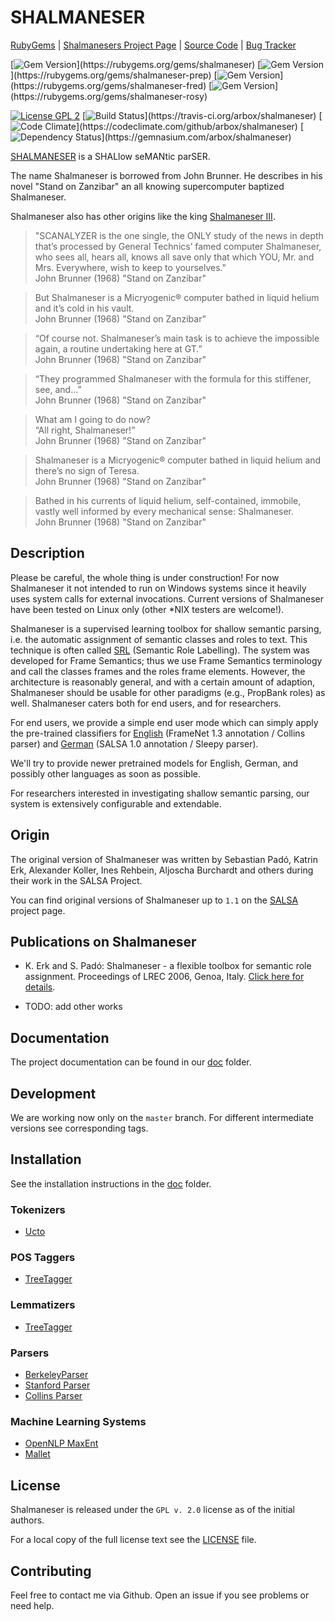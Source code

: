 # SHALMANESER

[RubyGems](http://rubygems.org/gems/shalmaneser) |
[Shalmanesers Project Page](http://bu.chsta.be/projects/shalmaneser/) |
[Source Code](https://github.com/arbox/shalmaneser) |
[Bug Tracker](https://github.com/arbox/shalmaneser/issues)


[![Gem Version](https://img.shields.io/gem/v/shalmaneser.svg")](https://rubygems.org/gems/shalmaneser)
[![Gem Version](https://img.shields.io/gem/v/frprep.svg")](https://rubygems.org/gems/shalmaneser-prep)
[![Gem Version](https://img.shields.io/gem/v/fred.svg")](https://rubygems.org/gems/shalmaneser-fred)
[![Gem Version](https://img.shields.io/gem/v/rosy.svg")](https://rubygems.org/gems/shalmaneser-rosy)


[![License GPL 2](http://img.shields.io/badge/License-GPL%202-green.svg)](http://www.gnu.org/licenses/gpl-2.0.txt)
[![Build Status](https://img.shields.io/travis/arbox/shalmaneser.svg?branch=1.2")](https://travis-ci.org/arbox/shalmaneser)
[![Code Climate](https://img.shields.io/codeclimate/github/arbox/shalmaneser.svg")](https://codeclimate.com/github/arbox/shalmaneser)
[![Dependency Status](https://img.shields.io/gemnasium/arbox/shalmaneser.svg")](https://gemnasium.com/arbox/shalmaneser)

[SHALMANESER](http://www.coli.uni-saarland.de/projects/salsa/shal/) is a SHALlow seMANtic parSER.

The name Shalmaneser is borrowed from John Brunner. He describes in his novel
"Stand on Zanzibar" an all knowing supercomputer baptized Shalmaneser.

Shalmaneser also has other origins like the king [Shalmaneser III](https://en.wikipedia.org/wiki/Shalmaneser_III).

> "SCANALYZER is the one single, the ONLY study of the news in depth
> that’s processed by General Technics’ famed computer Shalmaneser,
> who sees all, hears all, knows all save only that which YOU, Mr. and Mrs.
> Everywhere, wish to keep to yourselves." <br/>
> John Brunner (1968) "Stand on Zanzibar"

> But Shalmaneser is a Micryogenic® computer bathed in liquid helium and it’s cold in his vault. <br/>
> John Brunner (1968) "Stand on Zanzibar"

> “Of course not. Shalmaneser’s main task is to achieve the impossible again, a routine undertaking here at GT.” <br/>
> John Brunner (1968) "Stand on Zanzibar"

> “They programmed Shalmaneser with the formula for this stiffener, see, and…” <br/>
> John Brunner (1968) "Stand on Zanzibar"

> What am I going to do now? <br/>
> “All right, Shalmaneser!” <br/>
> John Brunner (1968) "Stand on Zanzibar"

> Shalmaneser is a Micryogenic® computer bathed in liquid helium and there’s no sign of Teresa. <br/>
> John Brunner (1968) "Stand on Zanzibar"

> Bathed in his currents of liquid helium, self-contained, immobile, vastly well informed by every mechanical sense: Shalmaneser. <br/>
> John Brunner (1968) "Stand on Zanzibar"

## Description

Please be careful, the whole thing is under construction! For now Shalmaneser it not intended to run on Windows systems since it heavily uses system calls for external invocations.
Current versions of Shalmaneser have been tested on Linux only (other *NIX testers are welcome!).

Shalmaneser is a supervised learning toolbox for shallow semantic parsing, i.e. the automatic assignment of semantic classes and roles to text. This technique is often called [SRL](https://en.wikipedia.org/wiki/Semantic_role_labeling) (Semantic Role Labelling). The system was developed for Frame Semantics; thus we use Frame Semantics terminology and call the classes frames and the roles frame elements. However, the architecture is reasonably general, and with a certain amount of adaption, Shalmaneser should be usable for other paradigms (e.g., PropBank roles) as well. Shalmaneser caters both for end users, and for researchers.

For end users, we provide a simple end user mode which can simply apply the pre-trained classifiers
for [English](http://www.coli.uni-saarland.de/projects/salsa/shal/index.php?nav=download) (FrameNet 1.3 annotation / Collins parser)
and [German](http://www.coli.uni-saarland.de/projects/salsa/shal/index.php?nav=download) (SALSA 1.0 annotation / Sleepy parser).

We'll try to provide newer pretrained models for English, German, and possibly other languages as soon as possible.

For researchers interested in investigating shallow semantic parsing, our system is extensively configurable and extendable.

## Origin

The original version of Shalmaneser was written by Sebastian Padó, Katrin Erk, Alexander Koller, Ines Rehbein, Aljoscha Burchardt and others during their work in the SALSA Project.

You can find original versions of Shalmaneser up to ``1.1`` on the [SALSA](http://www.coli.uni-saarland.de/projects/salsa/shal/) project page.

## Publications on Shalmaneser

- K. Erk and S. Padó: Shalmaneser - a flexible toolbox for semantic role assignment. Proceedings of LREC 2006, Genoa, Italy. [Click here for details](http://www.nlpado.de/~sebastian/pub/papers/lrec06_erk.pdf).

- TODO: add other works

## Documentation

The project documentation can be found in our [doc](https://github.com/arbox/shalmaneser/blob/master/doc/index.md) folder.

## Development

We are working now only on the `master` branch. For different intermediate versions see corresponding tags.

## Installation

See the installation instructions in the [doc](https://github.com/arbox/shalmaneser/blob/master/doc/index.md#installation) folder.

### Tokenizers

- [Ucto](http://ilk.uvt.nl/ucto/)

### POS Taggers

- [TreeTagger](http://www.cis.uni-muenchen.de/~schmid/tools/TreeTagger/)

### Lemmatizers

- [TreeTagger](http://www.cis.uni-muenchen.de/~schmid/tools/TreeTagger/)

### Parsers

- [BerkeleyParser](https://github.com/slavpetrov/berkeleyparser)
- [Stanford Parser](http://nlp.stanford.edu/software/lex-parser.shtml)
- [Collins Parser](http://www.cs.columbia.edu/~mcollins/code.html)

### Machine Learning Systems

- [OpenNLP MaxEnt](http://sourceforge.net/projects/maxent/files/Maxent/2.4.0/)
- [Mallet](http://mallet.cs.umass.edu/index.php)

## License

Shalmaneser is released under the `GPL v. 2.0` license as of the initial authors.

For a local copy of the full license text see the [LICENSE](LICENSE.md) file.

## Contributing

Feel free to contact me via Github. Open an issue if you see problems or need help.
